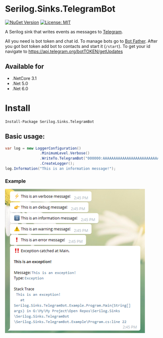 # Serilog.Sinks.TelegramBot

[![NuGet Version](https://img.shields.io/nuget/v/Serilog.Sinks.TelegramBot.svg?style=flat)](https://www.nuget.org/packages/Serilog.Sinks.TelegramBot/)
[![License: MIT](https://img.shields.io/badge/License-MIT-blue.svg)](https://raw.githubusercontent.com/Cyrus-Sushiant/Serilog.Sinks.TelegramBot/master/LICENSE)

A Serilog sink that writes events as messages to [Telegram](https://telegram.org/).

All you need is bot token and chat id. To manage bots go to [Bot Father](https://telegram.me/botfather). After you got bot token add bot to contacts and start it (`/start`). To get your id navigate to https://api.telegram.org/botTOKEN/getUpdates

## Available for
* .NetCore 3.1
* .Net 5.0
* .Net 6.0

# Install
```
Install-Package Serilog.Sinks.TelegramBot
```

## Basic usage:
```csharp
var log = new LoggerConfiguration()
                .MinimumLevel.Verbose()
                .WriteTo.TelegramBot("000000:AAAAAAAAAAAAAAAAAAAAAAAAAAAAAAAAAAAAA", "000000")
                .CreateLogger();
log.Information("This is an information message!");
```

### Example

![Simple Message](/assets/example.png)
